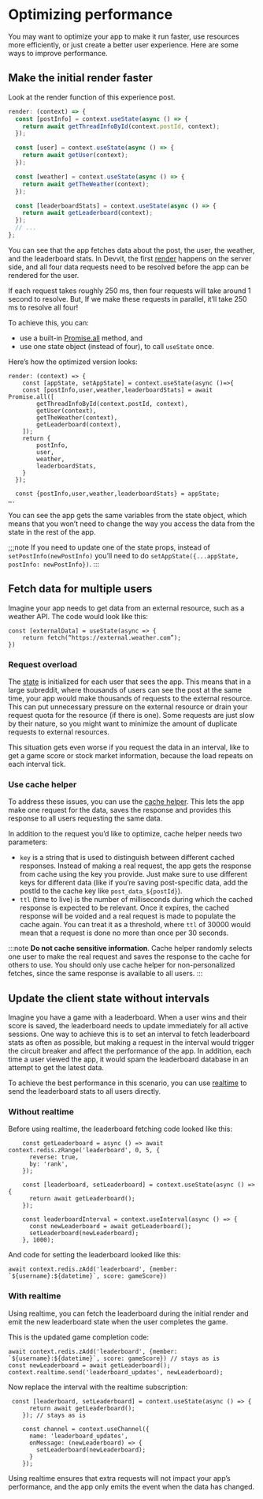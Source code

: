 # Optimizing performance

You may want to optimize your app to make it run faster, use resources more efficiently, or just create a better user experience. Here are some ways to improve performance.

## Make the initial render faster

Look at the render function of this experience post.

```ts
render: (context) => {
  const [postInfo] = context.useState(async () => {
    return await getThreadInfoById(context.postId, context);
  });

  const [user] = context.useState(async () => {
    return await getUser(context);
  });

  const [weather] = context.useState(async () => {
    return await getTheWeather(context);
  });

  const [leaderboardStats] = context.useState(async () => {
    return await getLeaderboard(context);
  });
  // ...
};
```

You can see that the app fetches data about the post, the user, the weather, and the leaderboard stats. In Devvit, the first [render](rendering_apps.md) happens on the server side, and all four data requests need to be resolved before the app can be rendered for the user.

If each request takes roughly 250 ms, then four requests will take around 1 second to resolve. But, If we make these requests in parallel, it’ll take 250 ms to resolve all four!

To achieve this, you can:

- use a built-in [Promise.all](https://developer.mozilla.org/en-US/docs/Web/JavaScript/Reference/Global_Objects/Promise/all) method, and
- use one state object (instead of four), to call `useState` once.

Here’s how the optimized version looks:

```
render: (context) => {
    const [appState, setAppState] = context.useState(async ()=>{
    const [postInfo,user,weather,leaderboardStats] = await Promise.all([
        getThreadInfoById(context.postId, context),
        getUser(context),
        getTheWeather(context),
        getLeaderboard(context),
    ]);
    return {
        postInfo,
        user,
        weather,
        leaderboardStats,
    }
  });

  const {postInfo,user,weather,leaderboardStats} = appState;
….
```

You can see the app gets the same variables from the state object, which means that you won’t need to change the way you access the data from the state in the rest of the app.

;;;note
If you need to update one of the state props, instead of
`setPostInfo(newPostInfo)` you’ll need to do `setAppState({...appState, postInfo: newPostInfo})`.
:::

## Fetch data for multiple users

Imagine your app needs to get data from an external resource, such as a weather API. The code would look like this:

```
const [externalData] = useState(async => {
    return fetch(“https://external.weather.com”);
})
```

### Request overload

The [state](rendering_apps.md#state-variables) is initialized for each user that sees the app. This means that in a large subreddit, where thousands of users can see the post at the same time, your app would make thousands of requests to the external resource. This can put unnecessary pressure on the external resource or drain your request quota for the resource (if there is one). Some requests are just slow by their nature, so you might want to minimize the amount of duplicate requests to external resources.

This situation gets even worse if you request the data in an interval, like to get a game score or stock market information, because the load repeats on each interval tick.

### Use cache helper

To address these issues, you can use the [cache helper](./capabilities/cache.md). This lets the app make one request for the data, saves the response and provides this response to all users requesting the same data.

In addition to the request you’d like to optimize, cache helper needs two parameters:

- `key` is a string that is used to distinguish between different cached responses. Instead of making a real request, the app gets the response from cache using the key you provide. Just make sure to use different keys for different data (like if you’re saving post-specific data, add the postId to the cache key like `post_data_${postId}`).
- `ttl` (time to live) is the number of milliseconds during which the cached response is expected to be relevant. Once it expires, the cached response will be voided and a real request is made to populate the cache again. You can treat it as a threshold, where `ttl` of 30000 would mean that a request is done no more than once per 30 seconds.

:::note
**Do not cache sensitive information**. Cache helper randomly selects one user to make the real request and saves the response to the cache for others to use. You should only use cache helper for non-personalized fetches, since the same response is available to all users.
:::

## Update the client state without intervals

Imagine you have a game with a leaderboard. When a user wins and their score is saved, the leaderboard needs to update immediately for all active sessions. One way to achieve this is to set an interval to fetch leaderboard stats as often as possible, but making a request in the interval would trigger the circuit breaker and affect the performance of the app. In addition, each time a user viewed the app, it would spam the leaderboard database in an attempt to get the latest data.

To achieve the best performance in this scenario, you can use [realtime](./capabilities/realtime.md) to send the leaderboard stats to all users directly.

### Without realtime

Before using realtime, the leaderboard fetching code looked like this:

```
    const getLeaderboard = async () => await context.redis.zRange('leaderboard', 0, 5, {
      reverse: true,
      by: 'rank',
    });

    const [leaderboard, setLeaderboard] = context.useState(async () => {
      return await getLeaderboard();
    });

    const leaderboardInterval = context.useInterval(async () => {
      const newLeaderboard = await getLeaderboard();
      setLeaderboard(newLeaderboard);
    }, 1000);
```

And code for setting the leaderboard looked like this:

```
await context.redis.zAdd('leaderboard', {member: `${username}:${datetime}`, score: gameScore})
```

### With realtime

Using realtime, you can fetch the leaderboard during the initial render and emit the new leaderboard state when the user completes the game.

This is the updated game completion code:

```
await context.redis.zAdd('leaderboard', {member: `${username}:${datetime}`, score: gameScore}) // stays as is
const newLeaderboard = await getLeaderboard();
context.realtime.send('leaderboard_updates', newLeaderboard);
```

Now replace the interval with the realtime subscription:

```
 const [leaderboard, setLeaderboard] = context.useState(async () => {
      return await getLeaderboard();
    }); // stays as is

    const channel = context.useChannel({
      name: 'leaderboard_updates',
      onMessage: (newLeaderboard) => {
        setLeaderboard(newLeaderboard);
      }
    });
```

Using realtime ensures that extra requests will not impact your app’s performance, and the app only emits the event when the data has changed.
